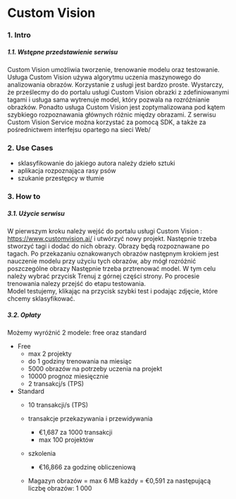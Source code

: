 
# Custom  Vision

### 1. Intro
##### 1.1. Wstępne przedstawienie serwisu
Custom Vision umożliwia tworzenie, trenowanie modelu oraz testowanie. Usługa Custom Vision używa algorytmu uczenia maszynowego do analizowania obrazów. Korzystanie z usługi jest bardzo proste. Wystarczy, że prześlecmy do do portalu usługi Custom Vision obrazki z zdefiniowanymi tagami i usługa sama wytrenuje model, który pozwala na rozróżnianie obrazków. Ponadto usługa Custom Vision jest zoptymalizowana pod kątem szybkiego rozpoznawania głównych różnic między obrazami. Z serwisu Custom Vision Service  można korzystać za pomocą SDK, a także za pośrednictwem interfejsu opartego na sieci Web/

### 2. Use Cases
* sklasyfikowanie do jakiego autora należy dzieło sztuki
* aplikacja rozpoznająca rasy psów
* szukanie przestępcy w tłumie

### 3. How to
##### 3.1. Użycie serwisu
W pierwszym kroku należy wejść do portalu usługi Custom Vision : https://www.customvision.ai/  i utwórzyć nowy projekt. Następnie trzeba stworzyć tagi i dodać do nich obrazy. Obrazy będą rozpoznawane po tagach. Po przekazaniu oznakowanych obrazów następnym krokiem jest nauczenie modelu przy użyciu tych obrazów, aby mógł rozróżnić poszczególne obrazy Następnie trzeba prztrenować model. W tym celu należy wybrać przycisk Trenuj z górnej części strony. Po procesie trenowania nalezy przejść do etapu testowania.  
Model testujemy, klikając na przycisk szybki test i podając zdjęcie, które chcemy sklasyfikować.


##### 3.2. Opłaty
Możemy wyróżnić 2 modele: free oraz standard <br/>

 - Free
    - max 2 projekty
    - do 1 godziny trenowania na miesiąc
    - 5000 obrazów na potrzeby uczenia na projekt
    - 10000 prognoz miesięcznie
    - 2 transakcj/s (TPS)
 - Standard
    - 10 transakcji/s (TPS)
    - transakcje przekazywania i przewidywania
      - €1,687 za 1000 transakcji
      - max 100 projektów

    - szkolenia	
      - €16,866 za godzinę obliczeniową
    - Magazyn obrazów
      = max 6 MB każdy
      = €0,591 za następującą liczbę obrazów: 1 000

       

